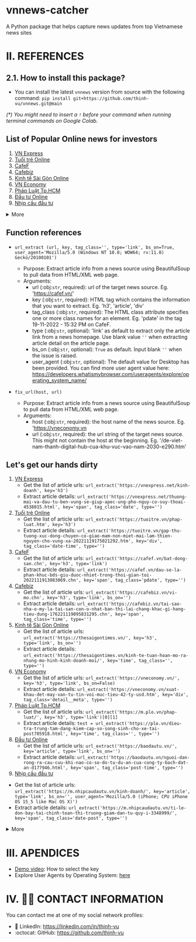 # vnnews-catcher
A Python package that helps capture news updates from top Vietnamese news sites

# II. REFERENCES
## 2.1. How to install this package?
- You can install the latest `vnnews` version from source with the following command:
`pip install git+https://github.com/thinh-vu/vnnews.git@main`

_(*) You might need to insert a `!` before your command when running terminal commands on Google Colab._

## List of Popular Online news for investors
1. [VN Express](https://vnexpress.net/)
2. [Tuổi trẻ Online](https://tuoitre.vn/)
3. [CafeF](https://cafef.vn/)
4. [Cafebiz](https://cafebiz.vn/)
5. [Kinh tế Sài Gòn Online](https://thesaigontimes.vn/)
6. [VN Economy](https://vneconomy.vn/)
7. [Pháp Luật Tp.HCM](https://plo.vn/)
8. [Đầu tư Online](https://baodautu.vn/)
9. [Nhịp cầu đầu tư](https://nhipcaudautu.vn/)
<details>
    <summary> More</summary>
       10. [Diễn đàn doanh nghiệp](https://diendandoanhnghiep.vn/)
       11. [Diễn đàn kinh tế Việt Nam - Vietnamnet](https://vef.vn/)
       12. [Forbes Việt Nam](https://forbes.vn/)
       13. [Vietstock](https://vietstock.vn/)
       14. [Tin nhanh chứng khoán](https://www.tinnhanhchungkhoan.vn/)
       15. [Cafe Land](https://cafeland.vn/)
       16. [Kenh14](https://kenh14.vn/)
       17. [Dân trí](https://dantri.com.vn/)
       18. [Thanh niên](https://thanhnien.vn/)
       19. [Vietnamnet](http://vietnamnet.vn/)
       20. [Nhân dân điện tử](http://www.nhandan.com.vn/)
       21. [Lao động](http://laodong.com.vn/)
       22. [Đời sống & pháp luật](http://www.doisongphapluat.com/)
</details>

## Function references

- `url_extract (url, key, tag_class='', type='link', bs_on=True, user_agent='Mozilla/5.0 (Windows NT 10.0; WOW64; rv:11.0) Gecko/20100101')`
    - Purpose: Extract article info from a news source using BeautifulSoup to pull data from HTML/XML web page.
    - Arguments:
      - url (:obj:`str`, required): url of the target news source. Eg. 'https://cafef.vn/'
      - key (:obj:`str`, required): HTML tag which contains the information that you want to extract. Eg. 'h3', 'article', 'div'
      - tag_class (:obj:`str`, required): The HTML class attribute specifies one or more class names for an element. Eg. 'pdate' in the tag <span class="pdate">19-11-2022 - 15:32 PM </span> on CafeF.
      - type (:obj:`str`, optional): 'link' as default to extract only the article link from a news homepage. Use blank value `''` when extracting article detail on the article page.
      - bs_on (:obj:`str`, optional): `True` as default. Input blank `''` when the issue is raised.
      - user_agent (:obj:`str`, optional): The default value for Desktop has been provided. You can find more user agent value here: https://developers.whatismybrowser.com/useragents/explore/operating_system_name/

- `fix_url(host, url)`
  - Purpose: Extract article info from a news source using BeautifulSoup to pull data from HTML/XML web page.
  - Arguments:
    - host (:obj:`str`, required): the host name of the news source. Eg. 'https://vneconomy.vn
    - url (:obj:`str`, required): the url string of the target news source. This might not contain the host at the beginning. Eg. '/de-viet-nam-thanh-digital-hub-cua-khu-vuc-vao-nam-2030-e290.htm'

## Let's get our hands dirty
1. [VN Express](https://vnexpress.net/)
   - Get the list of article urls: `url_extract('https://vnexpress.net/kinh-doanh', key='h3')`
   - Extract article details: `url_extract('https://vnexpress.net/thuong-mai-va-dau-tu-ben-vung-se-giup-apec-ung-pho-nguy-co-suy-thoai-4538015.html', key='span', tag_class='date', type='')`
2. [Tuổi trẻ Online](https://tuoitre.vn/)
   - Get the list of article urls: `url_extract('https://tuoitre.vn/phap-luat.htm', key='h3')`
   - Extract article details: `url_extract('https://tuoitre.vn/gap-thu-tuong-xuc-dong-chuyen-co-giao-mam-non-miet-mai-lam-thien-nguyen-cho-vung-xa-20221119175021292.htm', key='div', tag_class='date-time', type='')`
3. [CafeF](https://cafef.vn/)
   - Get the list of article urls:  `url_extract('https://cafef.vn/bat-dong-san.chn', key='h3', type='link')`
   - Extract article details: `url_extract('https://cafef.vn/dau-se-la-phan-khuc-bds-giu-duoc-nhiet-trong-thoi-gian-toi-2022111913083069.chn', key='span', tag_class='pdate', type='')`
4. [Cafebiz](https://cafebiz.vn/)
   - Get the list of article urls:  `url_extract('https://cafebiz.vn/vi-mo.chn', key='h3', type='link', bs_on='')`
   - Extract article details: `url_extract('https://cafebiz.vn/tai-sao-nha-o-my-la-tai-san-con-o-nhat-ban-thi-lai-chang-khac-gi-hang-tieu-dung-176221119095831295.chn', key='span', tag_class='time', type='')`
5. [Kinh tế Sài Gòn Online](https://thesaigontimes.vn/)
   - Get the list of article urls:  `url_extract('https://thesaigontimes.vn/', key='h3', type='link', bs_on='')`
   - Extract article details: `url_extract('https://thesaigontimes.vn/kinh-te-tuan-hoan-mo-ra-nhung-mo-hinh-kinh-doanh-moi/', key='time', tag_class='', type='')`
6. [VN Economy](https://vneconomy.vn/)
   - Get the list of article urls:  `url_extract('https://vneconomy.vn/', key='h3', type='link', bs_on=False)`
   - Extract article details: `url_extract('https://vneconomy.vn/xuat-khau-det-may-van-tu-tin-voi-muc-tieu-42-ty-usd.htm', key='div', tag_class='detail__meta', type='')`
7. [Pháp Luật Tp.HCM](https://plo.vn/)
   - Get the list of article urls:  `url_extract('https://m.plo.vn/phap-luat/', key='h3', type='link')[0][1]`
   - Extract article details: `test = url_extract('https://plo.vn/dieu-tra-trung-tam-dang-kiem-cap-so-song-sinh-cho-xe-tai-post705918.html', key='time', tag_class='', type='')`
8. [Đầu tư Online](https://baodautu.vn/)
   - Get the list of article urls:  `url_extract('https://baodautu.vn/', key='article', type='link', bs_on='')`
   - Extract article details: `url_extract('https://baodautu.vn/nguoi-dan-rong-ra-cau-cuu-khi-nao-co-so-do-tu-du-an-cua-cong-ty-bach-dat-an-d177946.html', key='span', tag_class='post-time', type='')`
9.  [Nhịp cầu đầu tư](https://nhipcaudautu.vn/)
   - Get the list of article urls:  `url_extract('https://m.nhipcaudautu.vn/kinh-doanh/', key='article', type='link', bs_on='', user_agent='Mozilla/5.0 (iPhone; CPU iPhone OS 15_5 like Mac OS X)')`
   - Extract article details: `url_extract('https://m.nhipcaudautu.vn/ti-le-don-bay-tai-chinh-toan-thi-truong-giam-dan-tu-quy-i-3348999/', key='span', tag_class='date-post', type='')`

<details>
    <summary> More</summary>
      1.  [Diễn đàn doanh nghiệp](https://diendandoanhnghiep.vn/)
      - Get the list of article urls:  `url_extract('https://diendandoanhnghiep.vn/', key='h3', type='link', bs_on='')`
      - Extract article details: `url_extract('https://diendandoanhnghiep.vn/https-diendandoanhnghiep-vn-dien-mat-troi-mai-nha-can-hoan-thien-co-che-ho-tro-doanh-nghiep-phat-trien-225626-html-e313.html', key='span', tag_class='created_time', type='')`
      1.  [Diễn đàn kinh tế Việt Nam - Vietnamnet](https://vef.vn/)
      - Get the list of article urls:  `url_extract('https://vef.vn/diem-nong/', key='article', type='link', bs_on='')`
      - Extract article details: ``
      1.  [Forbes Việt Nam](https://forbes.vn/)
      - Get the list of article urls:  `url_extract('https://forbes.vn', key='h3', type='link', bs_on='')`
      - Extract article details: `url_extract('https://forbes.vn/m-village-cua-nguyen-hai-ninh-xay-lang-trong-pho/', key='div', tag_class='forbes-single__heading-time', type='')`
      1.  [Vietstock](https://vietstock.vn/)
      - Get the list of article urls:  `url_extract('https://vietstock.vn/', key='h4', type='link', bs_on='')`
      - Extract article details: `url_extract('https://vietstock.vn/2022/11/thieu-hut-iphone-14-nguoi-dung-viet-lua-chon-iphone-doi-cu-4264-1017483.htm', key='span', tag_class='date', type='')`
      1.  [Tin nhanh chứng khoán](https://www.tinnhanhchungkhoan.vn/)
      - Get the list of article urls: Doesn't work `url_extract('https://m.tinnhanhchungkhoan.vn/', key='h2', type='link', bs_on='')`
      - Extract article details: `url_extract('https://www.tinnhanhchungkhoan.vn/big-trends-sau-con-mua-troi-lai-sang-post310328.html', key='time', tag_class='', type='')`
      1.  [Cafe Land](https://cafeland.vn/)
      - Get the list of article urls:  `url_extract('https://cafeland.vn/', key='h3', type='link', bs_on='')`
      - Extract article details: `url_extract('https://cafeland.vn/phan-tich/bien-doi-khi-hau-dang-leo-thang-nhung-doanh-nghiep-chu-yeu-doi-pho-114941.html', key='div', tag_class='info-date right', type='')`
      1.  [Kenh14](https://kenh14.vn/)
      - Get the list of article urls:  `url_extract('https://m.kenh14.vn/doi-song.chn', key='h3', type='link')`
      - Extract article details: `url_extract('https://m.kenh14.vn/phia-sau-nhung-gen-z-okela-co-luc-that-bai-co-luc-khong-on-lam-nhung-chua-bao-gio-ngung-no-luc-20221119153833146.chn', key='span', tag_class='kbwcm-time', type='')`
      1.  [Dân trí](https://dantri.com.vn/)
      - Get the list of article urls:  `url_extract('https://dantri.com.vn/', key='h3', type='link', bs_on='')`
      - Extract article details: `url_extract('https://dantri.com.vn/the-gioi/moscow-cao-buoc-ukraine-kich-dong-xung-dot-quan-su-nga-nato-20221119145209276.htm', key='time', tag_class='author-time', type='')`
      1.  [Thanh niên](https://thanhnien.vn/)
      - Get the list of article urls:  ``
      - Extract article details: ``
      1.  [Vietnamnet](http://vietnamnet.vn/)
      - Get the list of article urls:  ``
      - Extract article details: ``
      1.  [Nhân dân điện tử](http://www.nhandan.com.vn/)
      - Get the list of article urls:  ``
      - Extract article details: ``
      1.  [Lao động](http://laodong.com.vn/)
      - Get the list of article urls:  ``
      - Extract article details: ``
      1.  [Đời sống & pháp luật](http://www.doisongphapluat.com/)
      - Get the list of article urls:  ``
      - Extract article details: ``
</details>

# III. APENDICES
- [Demo video](https://youtu.be/S_Jx_TgSTTw): How to select the key 
- Explore User Agents by Operating System: [here](https://developers.whatismybrowser.com/useragents/explore/operating_system_name/)

# IV. 🙋‍♂️ CONTACT INFORMATION
You can contact me at one of my social network profiles:

- 💼 LinkedIn: https://linkedin.com/in/thinh-vu
- :octocat: GitHub: https://github.com/thinh-vu
